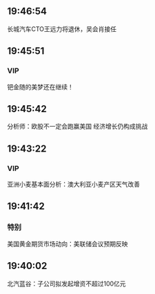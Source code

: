 ## 19:46:54
长城汽车CTO王远力将退休，吴会肖接任

## 19:45:51
### VIP
钯金随的美梦还在继续！

## 19:45:42
分析师：欧股不一定会跑赢美国 经济增长仍构成挑战

## 19:43:22
### VIP
亚洲小麦基本面分析：澳大利亚小麦产区天气改善

## 19:41:42
### 特别
美国黄金期货市场动向：美联储会议预期反映

## 19:40:02
北汽蓝谷：子公司拟发起增资不超过100亿元
